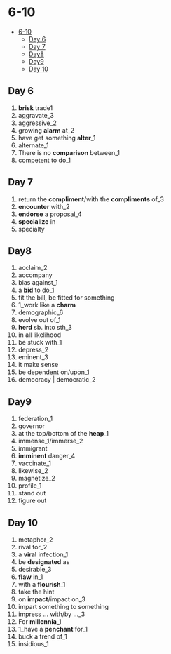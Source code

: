 # 6-10

- [6-10](#6-10)
  - [Day 6](#day-6)
  - [Day 7](#day-7)
  - [Day8](#day8)
  - [Day9](#day9)
  - [Day 10](#day-10)

## Day 6

1. **brisk** trade1
2. aggravate_3
3. aggressive_2
4. growing **alarm** at_2
5. have get something **alter**_1
6. alternate_1
7. There is no **comparison** between_1
8. competent to do_1

## Day 7

1. return the **compliment**/with the **compliments** of_3
2. **encounter** with_2
3. **endorse** a proposal_4
4. **specialize** in
5. specialty

## Day8

1. acclaim_2
2. accompany
3. bias against_1
4. a **bid** to do_1
5. fit the bill, be fitted for something
6. 1_work like a **charm**
7. demographic_6
8. evolve out of_1
9. **herd** sb. into sth_3
10. in all likelihood
11. be stuck with_1
12. depress_2
13. eminent_3
14. it make sense
15. be dependent on/upon_1
16. democracy | democratic_2

## Day9

1. federation_1
2. governor
3. at the top/bottom of the **heap**_1
4. immense_1/immerse_2
5. immigrant
6. **imminent** danger_4
7. vaccinate_1
8. likewise_2
9. magnetize_2
10. profile_1
11. stand out
12. figure out

## Day 10

1. metaphor_2
2. rival for_2
3. a **viral** infection_1
4. be **designated** as
5. desirable_3
6. **flaw** in_1
7. with a **flourish**_1
8. take the hint
9. on **impact**/impact on_3
10. impart something to something
11. impress ... with/by ..._3
12. For **millennia**_1
13. 1_have a **penchant** for_1
14. buck a trend of_1
15. insidious_1
